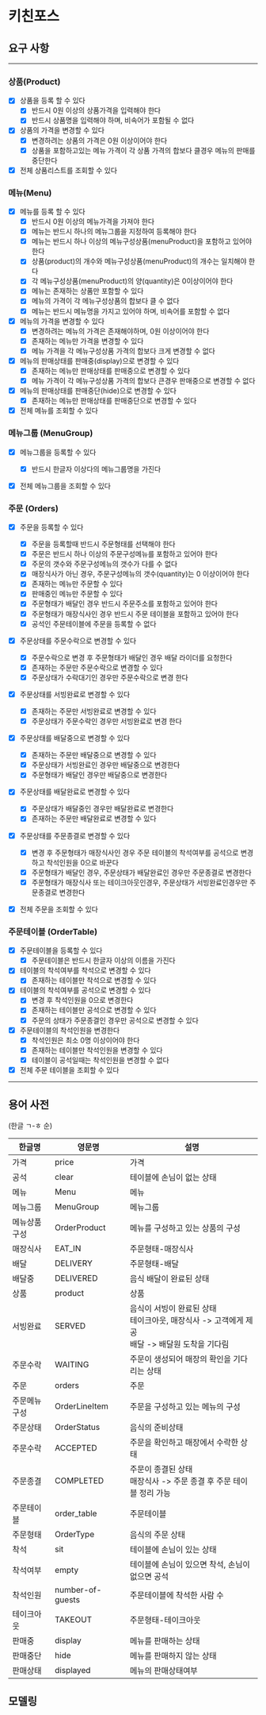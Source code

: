 # 키친포스

## 요구 사항

---
### 상품(Product)
- [x] 상품을 등록 할 수 있다
    - [x] 반드시 0원 이상의 상품가격을 입력해야 한다
    - [x] 반드시 상품명을 입력해야 하며, 비속어가 포함될 수 없다
- [x] 상품의 가격을 변경할 수 있다
    - [x] 변경하려는 상품의 가격은 0원 이상이어야 한다    
    - [x] 상품을 포함하고있는 메뉴 가격이 각 상품 가격의 합보다 클경우 메뉴의 판매를 중단한다
- [x] 전체 상품리스트를 조회할 수 있다

### 메뉴(Menu)
- [x] 메뉴를 등록 할 수 있다
  - [x] 반드시 0원 이상의 메뉴가격을 가져야 한다
  - [x] 메뉴는 반드시 하나의 메뉴그룹을 지정하여 등록해야 한다    
  - [x] 메뉴는 반드시 하나 이상의 메뉴구성상품(menuProduct)을 포함하고 있어야 한다
  - [x] 상품(product)의 개수와 메뉴구성상품(menuProduct)의 개수는 일치해야 한다
  - [x] 각 메뉴구성상품(menuProduct)의 양(quantity)은 0이상이어야 한다
  - [x] 메뉴는 존재하는 상품만 포함할 수 있다
  - [x] 메뉴의 가격이 각 메뉴구성상품의 합보다 클 수 없다
  - [x] 메뉴는 반드시 메뉴명을 가지고 있어야 하며, 비속어를 포함할 수 없다
- [x] 메뉴의 가격을 변경할 수 있다
  - [x] 변경하려는 메뉴의 가격은 존재해야하며, 0원 이상이어야 한다
  - [x] 존재하는 메뉴만 가격을 변경할 수 있다  
  - [x] 메뉴 가격을 각 메뉴구성상품 가격의 합보다 크게 변경할 수 없다
- [x] 메뉴의 판매상태를 판매중(display)으로 변경할 수 있다
  - [x] 존재하는 메뉴만 판매상태를 판매중으로 변경할 수 있다
  - [x] 메뉴 가격이 각 메뉴구성상품 가격의 합보다 큰경우 판매중으로 변경할 수 없다
- [x] 메뉴의 판매상태를 판매중단(hide)으로 변경할 수 있다
  - [x] 존재하는 메뉴만 판매상태를 판매중단으로 변경할 수 있다
- [x] 전체 메뉴를 조회할 수 있다

### 메뉴그룹 (MenuGroup)
- [x] 메뉴그룹을 등록할 수 있다
    - [x] 반드시 한글자 이상다의 메뉴그룹명을 가진다
- [x] 전체 메뉴그룹을 조회할 수 있다


### 주문 (Orders)
- [x] 주문을 등록할 수 있다
    - [x] 주문을 등록할때 반드시 주문형태를 선택해야 한다
    - [x] 주문은 반드시 하나 이상의 주문구성메뉴를 포함하고 있어야 한다
    - [x] 주문의 갯수와 주문구성메뉴의 갯수가 다를 수 없다
    - [x] 매장식사가 아닌 경우, 주문구성메뉴의 갯수(quantity)는 0 이상이어야 한다
    - [x] 존재하는 메뉴만 주문할 수 있다
    - [x] 판매중인 메뉴만 주문할 수 있다
    - [x] 주문형태가 배달인 경우 반드시 주문주소를 포함하고 있어야 한다
    - [x] 주문형태가 매장식사인 경우 반드시 주문 테이블을 포함하고 있어야 한다
    - [x] 공석인 주문테이블에 주문을 등록할 수 없다
- [x] 주문상태를 주문수락으로 변경할 수 있다
    - [x] 주문수락으로 변경 후 주문형태가 배달인 경우 배달 라이더를 요청한다
    - [x] 존재하는 주문만 주문수락으로 변경할 수 있다
    - [x] 주문상태가 수락대기인 경우만 주문수락으로 변경 한다
- [x] 주문상태를 서빙완료로 변경할 수 있다
    - [x] 존재하는 주문만 서빙완료로 변경할 수 있다
    - [x] 주문상태가 주문수락인 경우만 서빙완료로 변경 한다
- [x] 주문상태를 배달중으로 변경할 수 있다
    - [x] 존재하는 주문만 배달중으로 변경할 수 있다
    - [x] 주문상태가 서빙완료인 경우만 배달중으로 변경한다
    - [x] 주문형태가 배달인 경우만 배달중으로 변경한다
- [x] 주문상태를 배달완료로 변경할 수 있다
    - [x] 주문상태가 배달중인 경우만 배달완료로 변경한다 
    - [x] 존재하는 주문만 배달완료로 변경할 수 있다
- [x] 주문상태를 주문종결로 변경할 수 있다      
    - [x] 변경 후 주문형태가 매장식사인 경우 주문 테이블의 착석여부를 공석으로 변경하고 착석인원을 0으로 바꾼다    
    - [x] 주문형태가 배달인 경우, 주문상태가 배달완료인 경우만 주문종결로 변경한다
    - [x] 주문형태가 매장식사 또는 테이크아웃인경우, 주문상태가 서빙완료인경우만 주문종결로 변경한다
- [x] 전체 주문을 조회할 수 있다


### 주문테이블 (OrderTable)
- [x] 주문테이블을 등록할 수 있다
    - [x] 주문테이블은 반드시 한글자 이상의 이름을 가진다
- [x] 테이블의 착석여부를 착석으로 변경할 수 있다
    - [x] 존재하는 테이블만 착석으로 변경할 수 있다
- [x] 테이블의 착석여부를 공석으로 변경할 수 있다
    - [x] 변경 후 착석인원을 0으로 변경한다    
    - [x] 존재하는 테이블만 공석으로 변경할 수 있다 
    - [x] 주문의 상태가 주문종결인 경우만 공석으로 변경할 수 있다
- [x] 주문테이블의 착석인원을 변경한다
    - [x] 착석인원은 최소 0명 이상이어야 한다
    - [x] 존재하는 테이블만 착석인원을 변경할 수 있다
    - [x] 테이블이 공석일때는 착석인원을 변경할 수 없다
- [x] 전체 주문 테이블을 조회할 수 있다
---
## 용어 사전
(한글 ㄱ-ㅎ 순)

| 한글명 | 영문명 | 설명 |
| --- | --- | --- |
| 가격 | price | 가격 |
| 공석 | clear | 테이블에 손님이 없는 상태 |
| 메뉴 | Menu | 메뉴 |
| 메뉴그룹 | MenuGroup | 메뉴그룹 |
| 메뉴상품구성| OrderProduct | 메뉴를 구성하고 있는 상품의 구성 |
| 매장식사 | EAT_IN | 주문형태-매장식사 |
| 배달 | DELIVERY | 주문형태-배달 |
| 배달중 | DELIVERED | 음식 배달이 완료된 상태 |
| 상품 | product | 상품 |
| 서빙완료 | SERVED | 음식이 서빙이 완료된 상태 <br/> 테이크아웃, 매장식사 -> 고객에게 제공 <br/> 배달 -> 배달원 도착을 기다림|
| 주문수락 | WAITING  | 주문이 생성되어 매장의 확인을 기다리는 상태 |
| 주문 | orders | 주문 |
| 주문메뉴구성| OrderLineItem | 주문을 구성하고 있는 메뉴의 구성 |
| 주문상태 | OrderStatus | 음식의 준비상태 |
| 주문수락 | ACCEPTED | 주문을 확인하고 매장에서 수락한 상태 |
| 주문종결| COMPLETED |주문이 종결된 상태 <br/> 매장식사 -> 주문 종결 후 주문 테이블 정리 가능|
| 주문테이블 | order_table | 주문테이블 |
| 주문형태 | OrderType | 음식의 주문 상태 |
| 착석 | sit | 테이블에 손님이 있는 상태 |
| 착석여부 | empty | 테이블에 손님이 있으면 착석, 손님이 없으면 공석 |
| 착석인원 | number-of-guests | 주문테이블에 착석한 사람 수 |
| 테이크아웃 | TAKEOUT | 주문형태-테이크아웃 |
| 판매중 | display | 메뉴를 판매하는 상태 |
| 판매중단 |hide | 메뉴를 판매하지 않는 상태 |
| 판매상태 | displayed | 메뉴의 판매상태여부 |


## 모델링
